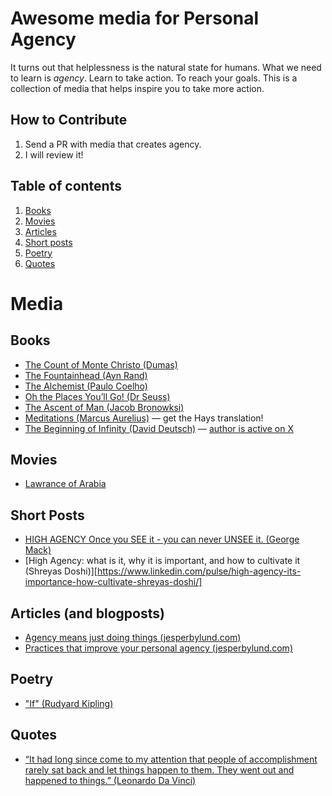 # Awesome media for Personal Agency
It turns out that helplessness is the natural state for humans. What we need to learn is _agency_. Learn to take action. To reach your goals.
This is a collection of media that helps inspire you to take more action.

## How to Contribute
1. Send a PR with media that creates agency.
2. I will review it!

## Table of contents
1. [Books](#books)
2. [Movies](#movies)
3. [Articles](#articles-and-blogposts)
4. [Short posts](#short-posts)
5. [Poetry](#poetry)
6. [Quotes](#quotes)

# Media

## Books
- [The Count of Monte Christo (Dumas)](https://www.amazon.com/Count-Monte-Cristo-Alexandre-Dumas-ebook/dp/B07DNZNVJN/)
- [The Fountainhead (Ayn Rand)](https://www.amazon.com/Fountainhead-Ayn-Rand-ebook/dp/B002OSXDAU/)
- [The Alchemist (Paulo Coelho)](https://www.amazon.com/Alchemist-Paulo-Coelho/dp/0062315005/)
- [Oh the Places You’ll Go! (Dr Seuss)](https://archive.org/details/oh-the-places-youll-go)
- [The Ascent of Man (Jacob Bronowksi)](https://a.co/d/en5B4wC)
- [Meditations (Marcus Aurelius)](https://a.co/d/6NT2Ft5) — get the Hays translation!
- [The Beginning of Infinity (David Deutsch)](https://a.co/d/8R9ONFI) — [author is active on X](https://x.com/DavidDeutschOxf)

## Movies
- [Lawrance of Arabia](https://www.imdb.com/title/tt0056172/)

## Short Posts
- [HIGH AGENCY Once you SEE it - you can never UNSEE it. (George Mack)](https://x.com/george__mack/status/1068238562443841538)
- [High Agency: what is it, why it is important, and how to cultivate it (Shreyas Doshi)][https://www.linkedin.com/pulse/high-agency-its-importance-how-cultivate-shreyas-doshi/]

## Articles (and blogposts)
- [Agency means just doing things (jesperbylund.com) ](https://jesperbylund.com/blog/agency-is-just-doing-things)
- [Practices that improve your personal agency (jesperbylund.com)](https://jesperbylund.com/blog/improve-your-agency)

## Poetry
- ["If" (Rudyard Kipling)](https://www.poetryfoundation.org/poems/46473/if---)

## Quotes
- [“It had long since come to my attention that people of accomplishment rarely sat back and let things happen to them. They went out and happened to things.” (Leonardo Da Vinci)](https://www.goodreads.com/quotes/156571-it-had-long-since-come-to-my-attention-that-people)
